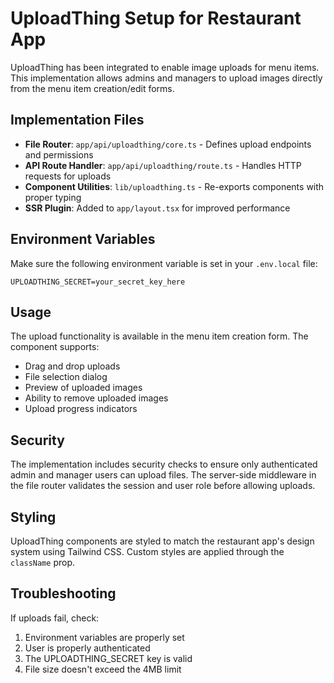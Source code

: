 # UploadThing Setup for Restaurant App

UploadThing has been integrated to enable image uploads for menu items. This implementation allows admins and managers to upload images directly from the menu item creation/edit forms.

## Implementation Files

- **File Router**: `app/api/uploadthing/core.ts` - Defines upload endpoints and permissions
- **API Route Handler**: `app/api/uploadthing/route.ts` - Handles HTTP requests for uploads
- **Component Utilities**: `lib/uploadthing.ts` - Re-exports components with proper typing
- **SSR Plugin**: Added to `app/layout.tsx` for improved performance

## Environment Variables

Make sure the following environment variable is set in your `.env.local` file:

```
UPLOADTHING_SECRET=your_secret_key_here
```

## Usage

The upload functionality is available in the menu item creation form. The component supports:

- Drag and drop uploads
- File selection dialog
- Preview of uploaded images
- Ability to remove uploaded images
- Upload progress indicators

## Security

The implementation includes security checks to ensure only authenticated admin and manager users can upload files. The server-side middleware in the file router validates the session and user role before allowing uploads.

## Styling

UploadThing components are styled to match the restaurant app's design system using Tailwind CSS. Custom styles are applied through the `className` prop.

## Troubleshooting

If uploads fail, check:
1. Environment variables are properly set
2. User is properly authenticated 
3. The UPLOADTHING_SECRET key is valid
4. File size doesn't exceed the 4MB limit 